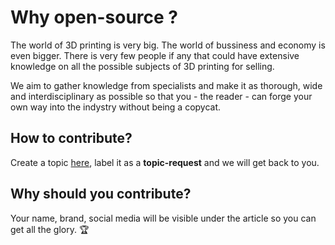 # Why open-source ?

The world of 3D printing is very big. The world of bussiness and economy is even bigger. There is very few people if any that could have extensive knowledge on all the possible subjects of 3D printing for selling.

We aim to gather knowledge from specialists and make it as thorough, wide and interdisciplinary as possible so that you - the reader - can forge your own way into the indystry without being a copycat. 

## How to contribute?

Create a topic [here][0], label it as a **topic-request** and we will get back to you.

## Why should you contribute?

Your name, brand, social media will be visible under the article so you can get all the glory. 🏆

[0]: https://github.com/tobeprint3D/tobeprint3d.com-book/labels
